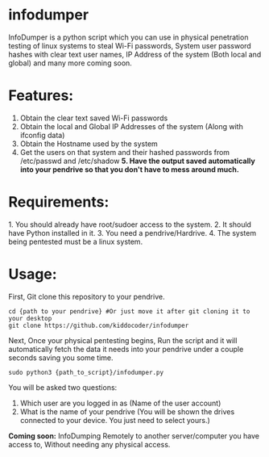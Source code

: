 # infodumper
InfoDumper is a python script which you can use in physical penetration testing of linux systems to steal Wi-Fi passwords, System user password hashes with clear text user names, IP Address of the system (Both local and global) and many more coming soon.

<h1>Features:</h1>

1. Obtain the clear text saved Wi-Fi passwords
2. Obtain the local and Global IP Addresses of the system (Along with ifconfig data)
3. Obtain the Hostname used by the system
4. Get the users on that system and their hashed passwords from /etc/passwd and /etc/shadow
<b>5. Have the output saved automatically into your pendrive so that you don't have to mess around much. </b>

<h1>Requirements:</h2>
1. You should already have root/sudoer access to the system.
2. It should have Python installed in it.
3. You need a pendrive/Hardrive.
4. The system being pentested must be a linux system.

<h1>Usage:</h1>

First, Git clone this repository to your pendrive.

```
cd {path to your pendrive} #Or just move it after git cloning it to your desktop
git clone https://github.com/kiddocoder/infodumper
```



Next, Once your physical pentesting begins, Run the script and it will automatically fetch the data it needs into your pendrive under a couple seconds saving you some time.



```
sudo python3 {path_to_script}/infodumper.py
```

You will be asked two questions:

1. Which user are you logged in as (Name of the user account)
2. What is the name of your pendrive (You will be shown the drives connected to your device. You just need to select yours.)

<b>Coming soon:</b> InfoDumping Remotely to another server/computer you have access to, Without needing any physical access.
